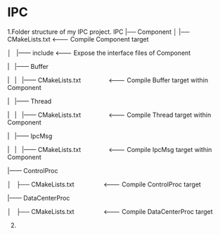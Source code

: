 # IPC

1.Folder structure of my IPC project.
IPC
|── Component
│   |── CMakeLists.txt                    <--- Compile Component target

│   |—— include                           <--- Expose the interface files of Component

|   |—— Buffer

|   |   |—— CMakeLists.txt                <--- Compile Buffer target within Component

|   |—— Thread

|   |   |—— CMakeLists.txt                <--- Compile Thread target within Component

|   |—— IpcMsg

|   |   |—— CMakeLists.txt                <--- Compile IpcMsg target within Component

|—— ControlProc

│   ├── CMakeLists.txt                    <--- Compile ControlProc target

|—— DataCenterProc

│   ├── CMakeLists.txt                    <--- Compile DataCenterProc target

2.
